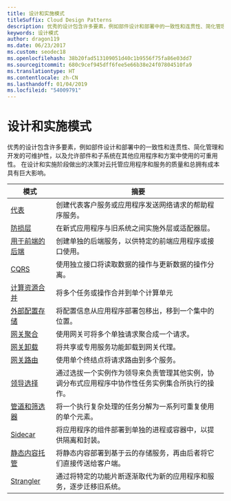 ```yaml
---
title: 设计和实施模式
titleSuffix: Cloud Design Patterns
description: 优秀的设计包含许多要素，例如部件设计和部署中的一致性和连贯性、简化管理和开发的可维护性，以及允许部件和子系统在其他应用程序和方案中使用的可重用性。 在设计和实施阶段做出的决策对云托管应用程序和服务的质量和总拥有成本具有巨大影响。
keywords: 设计模式
author: dragon119
ms.date: 06/23/2017
ms.custom: seodec18
ms.openlocfilehash: 38b20fad513109051d40c1b9556f75fa86e03dd7
ms.sourcegitcommit: 680c9cef945dff6fee5e66b38e24f07804510fa9
ms.translationtype: HT
ms.contentlocale: zh-CN
ms.lasthandoff: 01/04/2019
ms.locfileid: "54009791"
---
```

# <a name="design-and-implementation-patterns"></a>设计和实施模式

优秀的设计包含许多要素，例如部件设计和部署中的一致性和连贯性、简化管理和开发的可维护性，以及允许部件和子系统在其他应用程序和方案中使用的可重用性。 在设计和实施阶段做出的决策对云托管应用程序和服务的质量和总拥有成本具有巨大影响。

|                                模式                                 |                                                                                                      摘要                                                                                                       |
|------------------------------------------------------------------------|--------------------------------------------------------------------------------------------------------------------------------------------------------------------------------------------------------------------|
|                     [代表](../ambassador.md)                     |                                                         创建代表客户服务或应用程序发送网络请求的帮助程序服务。                                                          |
|          [防损层](../anti-corruption-layer.md)          |                                                               在新式应用程序与旧系统之间实施外层或适配器层。                                                                |
|         [用于前端的后端](../backends-for-frontends.md)         |                                                          创建单独的后端服务，以供特定的前端应用程序或接口使用。                                                          |
|                           [CQRS](../cqrs.md)                           |                                                         使用独立接口将读取数据的操作与更新数据的操作分离。                                                         |
| [计算资源合并](../compute-resource-consolidation.md) |                                                                     将多个任务或操作合并到单个计算单元                                                                      |
|   [外部配置存储](../external-configuration-store.md)   |                                                        将配置信息从应用程序部署包移出，移到一个集中的位置。                                                         |
|            [网关聚合](../gateway-aggregation.md)            |                                                                   使用网关可将多个单独请求聚合成一个请求。                                                                   |
|             [网关卸载](../gateway-offloading.md)             |                                                                      将共享或专用服务功能卸载到网关代理。                                                                       |
|                [网关路由](../gateway-routing.md)                |                                                                            使用单个终结点将请求路由到多个服务。                                                                            |
|                [领导选择](../leader-election.md)                | 通过选拔一个实例作为领导来负责管理其他实例，协调分布式应用程序中协作性任务实例集合所执行的操作。 |
|              [管道和筛选器](../pipes-and-filters.md)              |                                                     将一个执行复杂处理的任务分解为一系列可重复使用的单个元素。                                                      |
|                        [Sidecar](../sidecar.md)                        |                                                  将应用程序的组件部署到单独的进程或容器中，以提供隔离和封装。                                                  |
|         [静态内容托管](../static-content-hosting.md)         |                                                        将静态内容部署到基于云的存储服务，再由后者将它们直接传送给客户端。                                                        |
|                      [Strangler](../strangler.md)                      |                                         通过将特定的功能片断逐渐取代为新的应用程序和服务，逐步迁移旧系统。                                          |
